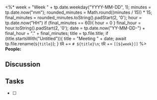<%*
week = "Week " + tp.date.weekday("YYYY-MM-DD", 1);
minutes = tp.date.now("mm");
rounded_minutes = Math.round((minutes / 15)) * 15;
final_minutes = rounded_minutes.toString().padStart(2, '0');
hour = tp.date.now("HH")
if (final_minutes == 60){
	hour = 0
}
final_hour = hour.toString().padStart(2, '0');
date = tp.date.now("YY-MM-DD-") + final_hour + "." + final_minutes;
title = tp.file.title;
if (title.startsWith("Untitled")){
	title = "Meeting " + date;
    await tp.file.rename(`${title}`);
}
tR += `# ${title}\n`;
tR += `[[${week}]]`
%>
__People:__ 
## Discussion



## Tasks
- [ ] 

